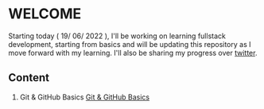 # WELCOME
Starting today ( 19/ 06/ 2022 ), I'll be working on learning fullstack development, starting from basics and will be updating this repository as I move forward with my learning. I'll also be sharing my progress over [twitter](https://twitter.com/kushagrasarathe).

## Content

1. Git & GitHub Basics
[Git & GitHub Basics](https://github.com/kushagrasarathe/fullstack-progress/tree/main/Git%20%26%20GitHub)
